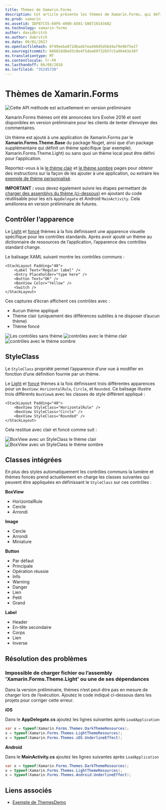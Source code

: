 ```yaml
---
title: Thèmes de Xamarin.Forms
description: Cet article présente les thèmes de Xamarin.Forms, qui définissent des apparences visuelles spécifiques pour les vues standards.
ms.prod: xamarin
ms.assetid: 3DFB7C55-69F6-4980-A501-588719143482
ms.technology: xamarin-forms
author: davidbritch
ms.author: dabritch
ms.date: 09/01/2017
ms.openlocfilehash: 0f49eeba072d6aeb7ead40d5d56d4af9e9bf5e27
ms.sourcegitcommit: 66682dd8e93c0e4f5dee69f32b5fc5a96443e307
ms.translationtype: MT
ms.contentlocale: fr-FR
ms.lasthandoff: 06/08/2018
ms.locfileid: "35245730"
---
```

# <a name="xamarinforms-themes"></a>Thèmes de Xamarin.Forms

![](~/media/shared/preview.png "Cette API méthode est actuellement en version préliminaire")

Xamarin.Forms thèmes ont été annoncées lors Evolve 2016 et sont disponibles en version préliminaire pour les clients de tenter d’envoyer des commentaires.

Un thème est ajouté à une application de Xamarin.Forms par le **Xamarin.Forms.Theme.Base** du package Nuget, ainsi que d’un package supplémentaire qui définit un thème spécifique (par exemple). Xamarin.Forms.Theme.Light) ou sans quoi un thème local peut être défini pour l’application.

Reportez-vous à la [le thème clair](light.md) et [le thème sombre](dark.md) pages pour obtenir des instructions sur la façon de les ajouter à une application, ou extraire les [exemple de thème personnalisé](custom.md).

**IMPORTANT :** vous devez également suivre les étapes permettant de [charger des assemblys du thème (ci-dessous)](#loadtheme) en ajoutant du code réutilisable pour les e/s `AppDelegate` et Android `MainActivity`. Cela améliorera en version préliminaire de futures.


## <a name="control-appearance"></a>Contrôler l’apparence

Le [Light](light.md) et [foncé](dark.md) thèmes à la fois définissent une apparence visuelle spécifique pour les contrôles standards. Après avoir ajouté un thème au dictionnaire de ressources de l’application, l’apparence des contrôles standard change.

Le balisage XAML suivant montre les contrôles communs :

```xaml
<StackLayout Padding="40">
    <Label Text="Regular label" />
    <Entry Placeholder="type here" />
    <Button Text="OK" />
    <BoxView Color="Yellow" />
    <Switch />
</StackLayout>
```

Ces captures d’écran affichent ces contrôles avec :

* Aucun thème appliqué
* Thème clair (uniquement des différences subtiles à ne disposer d’aucun thème)
* Thème foncé

![](images/standard-none-sml.png "Les contrôles sans thème") ![](images/standard-light-sml.png "contrôles avec le thème clair") ![](images/standard-dark-sml.png "contrôles avec le thème sombre")

<a name="styleclass" />

## <a name="styleclass"></a>StyleClass

Le `StyleClass` propriété permet l’apparence d’une vue à modifier en fonction d’une définition fournie par un thème.

Le [Light](light.md) et [foncé](dark.md) thèmes à la fois définissent trois différentes apparences pour un `BoxView`: `HorizontalRule`, `Circle`, et `Rounded`. Ce balisage illustre trois différents `BoxView`s avec les classes de style différent appliqué :

```xaml
<StackLayout Padding="40">
    <BoxView StyleClass="HorizontalRule" />
    <BoxView StyleClass="Circle" />
    <BoxView StyleClass="Rounded" />
</StackLayout>
```

Cela restitue avec clair et foncé comme suit :

![](images/boxview-light-sml.png "BoxView avec un StyleClass le thème clair") ![](images/boxview-dark-sml.png "BoxView avec un StyleClass le thème sombre")

<a name="builtin" />

## <a name="built-in-classes"></a>Classes intégrées

En plus des styles automatiquement les contrôles communs la lumière et thèmes foncés prend actuellement en charge les classes suivantes qui peuvent être appliquées en définissant le `StyleClass` sur ces contrôles :

**BoxView**

* HorizontalRule
* Cercle
* Arrondi

**Image**

* Cercle
* Arrondi
* Miniature

**Button**

* Par défaut
* Principale
* Opération réussie
* Info
* Warning
* Danger
* Lien
* Petit
* Grand

**Label**

* Header
* En-tête secondaire
* Corps
* Lien
* Inverse


## <a name="troubleshooting"></a>Résolution des problèmes

<a name="loadtheme" />

### <a name="could-not-load-file-or-assembly-xamarinformsthemelight-or-one-of-its-dependencies"></a>Impossible de charger fichier ou l’assembly 'Xamarin.Forms.Theme.Light' ou une de ses dépendances

Dans la version préliminaire, thèmes n’est peut-être pas en mesure de charger lors de l’exécution. Ajoutez le code indiqué ci-dessous dans les projets pour corriger cette erreur.

**iOS**

Dans le **AppDelegate.cs** ajoutez les lignes suivantes après `LoadApplication`

```csharp
var x = typeof(Xamarin.Forms.Themes.DarkThemeResources);
x = typeof(Xamarin.Forms.Themes.LightThemeResources);
x = typeof(Xamarin.Forms.Themes.iOS.UnderlineEffect);
```

**Android**

Dans le **MainActivity.cs** ajoutez les lignes suivantes après `LoadApplication`

```csharp
var x = typeof(Xamarin.Forms.Themes.DarkThemeResources);
x = typeof(Xamarin.Forms.Themes.LightThemeResources);
x = typeof(Xamarin.Forms.Themes.Android.UnderlineEffect);
```


## <a name="related-links"></a>Liens associés

- [Exemple de ThemesDemo](https://github.com/xamarin/xamarin-forms-samples/tree/master/Themes/ThemesDemo)
